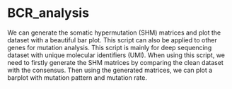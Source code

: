 # BCR_analysis
We can generate the somatic hypermutation (SHM) matrices and plot the dataset with a beautiful bar plot.
This script can also be applied to other genes for mutation analysis.
This script is mainly for deep sequencing dataset with unique molecular identifiers (UMI).
When using this script, we need to firstly generate the SHM matrices by comparing the clean dataset with the consensus.
Then using the generated matrices, we can plot a barplot with mutation pattern and mutation rate.
